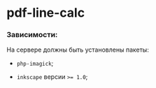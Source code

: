 # pdf-line-calc
### Зависимости:
На сервере должны быть установлены пакеты:

* `php-imagick`;

* `inkscape` версии `>= 1.0`;
